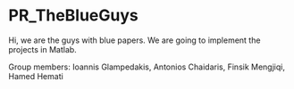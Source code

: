 # PR_TheBlueGuys
Hi,
we are the guys with blue papers. We are going to implement the projects in Matlab. 

Group members:
Ioannis Glampedakis, Antonios Chaidaris, Finsik Mengjiqi, Hamed Hemati
